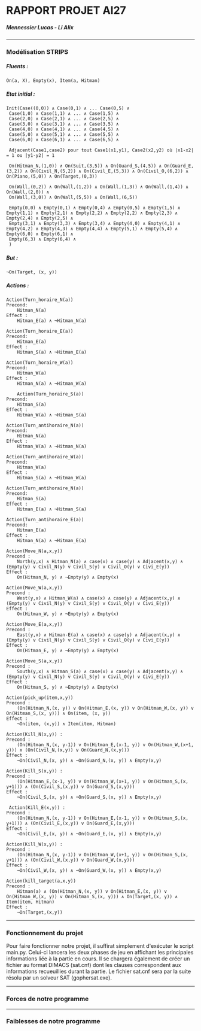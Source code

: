 # RAPPORT PROJET AI27
##### Mennessier Lucas - Li Alix
***
### Modélisation STRIPS


##### Fluents :

    On(a, X), Empty(x), Item(a, Hitman)

##### Etat initial :

    Init(Case((0,0)) ∧ Case(0,1) ∧ ... Case(0,5) ∧ 
     Case(1,0) ∧ Case(1,1) ∧ ... ∧ Case(1,5) ∧
     Case(2,0) ∧ Case(2,1) ∧ ... ∧ Case(2,5) ∧
     Case(3,0) ∧ Case(3,1) ∧ ... ∧ Case(3,5) ∧
     Case(4,0) ∧ Case(4,1) ∧ ... ∧ Case(4,5) ∧
     Case(5,0) ∧ Case(5,1) ∧ ... ∧ Case(5,5) ∧
     Case(6,0) ∧ Case(6,1) ∧ ... ∧ Case(6,5) ∧

     Adjacent(Case1,case2) pour tout Case1(x1,y1), Case2(x2,y2) où |x1-x2| = 1 ou |y1-y2| = 1 
     
     On(Hitman_N,(1,0)) ∧ On(Suit,(3,5)) ∧ On(Guard_S,(4,5)) ∧ On(Guard_E,(3,2)) ∧ On(Civil_N,(5,2)) ∧ On(Civil_E,(5,3)) ∧ On(Civil_O,(6,2)) ∧ On(Piano,(5,0)) ∧ On(Target,(0,3))

     On(Wall,(0,2)) ∧ On(Wall,(1,2)) ∧ On(Wall,(1,3)) ∧ On(Wall,(1,4)) ∧ On(Wall,(2,0)) ∧
     On(Wall,(3,0)) ∧ On(Wall,(5,5)) ∧ On(Wall,(6,5))

     Empty(0,0) ∧ Empty(0,1) ∧ Empty(0,4) ∧ Empty(0,5) ∧ Empty(1,5) ∧ Empty(1,1) ∧ Empty(2,1) ∧ Empty(2,2) ∧ Empty(2,2) ∧ Empty(2,3) ∧ Empty(2,4) ∧ Empty(2,5) ∧ 
     Empty(3,1) ∧ Empty(3,3) ∧ Empty(3,4) ∧ Empty(4,0) ∧ Empty(4,1) ∧ Empty(4,2) ∧ Empty(4,3) ∧ Empty(4,4) ∧ Empty(5,1) ∧ Empty(5,4) ∧ Empty(6,0) ∧ Empty(6,1) ∧
     Empty(6,3) ∧ Empty(6,4) ∧ 
     )

##### But : 

    ¬On(Target, (x, y))

##### Actions :

    Action(Turn_horaire_N(a))
    Precond:
        Hitman_N(a)
    Effect :
        Hitman_E(a) ∧ ¬Hitman_N(a)

    Action(Turn_horaire_E(a))
    Precond:
        Hitman_E(a)
    Effect :
        Hitman_S(a) ∧ ¬Hitman_E(a)

    Action(Turn_horaire_W(a))
    Precond:
        Hitman_W(a)
    Effect :
        Hitman_N(a) ∧ ¬Hitman_W(a)

        Action(Turn_horaire_S(a))
    Precond:
        Hitman_S(a)
    Effect :
        Hitman_W(a) ∧ ¬Hitman_S(a)

    Action(Turn_antihoraire_N(a))
    Precond:
        Hitman_N(a)
    Effect :
        Hitman_W(a) ∧ ¬Hitman_N(a)

    Action(Turn_antihoraire_W(a))
    Precond:
        Hitman_W(a)
    Effect :
        Hitman_S(a) ∧ ¬Hitman_W(a)

    Action(Turn_antihoraire_N(a))
    Precond:
        Hitman_S(a)
    Effect :
        Hitman_E(a) ∧ ¬Hitman_S(a)

    Action(Turn_antihoraire_E(a))
    Precond:
        Hitman_E(a)
    Effect :
        Hitman_N(a) ∧ ¬Hitman_E(a)

    Action(Move_N(a,x,y))
    Precond :
        North(y,x) ∧ Hitman_N(a) ∧ case(x) ∧ case(y) ∧ Adjacent(x,y) ∧ (Empty(y) v Civil_N(y) v Civil_S(y) v Civil_O(y) v Civi_E(y))
    Effect :
        On(Hitman_N, y) ∧ ¬Empty(y) ∧ Empty(x)

    Action(Move_W(a,x,y))
    Precond :
        West(y,x) ∧ Hitman_W(a) ∧ case(x) ∧ case(y) ∧ Adjacent(x,y) ∧ (Empty(y) v Civil_N(y) v Civil_S(y) v Civil_O(y) v Civi_E(y))
    Effect :
        On(Hitman_W, y) ∧ ¬Empty(y) ∧ Empty(x)

    Action(Move_E(a,x,y))
    Precond :
        East(y,x) ∧ Hitman-E(a) ∧ case(x) ∧ case(y) ∧ Adjacent(x,y) ∧ (Empty(y) v Civil_N(y) v Civil_S(y) v Civil_O(y) v Civi_E(y))
    Effect :
        On(Hitman_E, y) ∧ ¬Empty(y) ∧ Empty(x)

    Action(Move_S(a,x,y))
    Precond :
        South(y,x) ∧ Hitman_S(a) ∧ case(x) ∧ case(y) ∧ Adjacent(x,y) ∧ (Empty(y) v Civil_N(y) v Civil_S(y) v Civil_O(y) v Civi_E(y))
    Effect :
        On(Hitman_S, y) ∧ ¬Empty(y) ∧ Empty(x)

    Action(pick_up(item,x,y))
    Precond : 
        (On(Hitman_N,(x, y)) v On(Hitman_E,(x, y)) v On(Hitman_W,(x, y)) v On(Hitman_S,(x, y))) ∧ On(item, (x, y))
    Effect : 
        ¬On(item, (x,y)) ∧ Item(item, Hitman)

    Action(Kill_N(x,y)) :
    Precond : 
        (On(Hitman_N,(x, y-1)) v On(Hitman_E,(x-1, y)) v On(Hitman_W,(x+1, y))) ∧ (On(Civil_N,(x,y)) v On(Guard_N,(x,y)))
    Effect : 
        ¬On(Civil_N,(x, y)) ∧ ¬On(Guard_N,(x, y)) ∧ Empty(x,y)

    Action(Kill_S(x,y)) :
    Precond : 
        (On(Hitman_E,(x-1, y)) v On(Hitman_W,(x+1, y)) v On(Hitman_S,(x, y+1))) ∧ (On(Civil_S,(x,y)) v On(Guard_S,(x,y)))
    Effect : 
        ¬On(Civil_S,(x, y)) ∧ ¬On(Guard_S,(x, y)) ∧ Empty(x,y)

     Action(Kill_E(x,y)) :
    Precond : 
        (On(Hitman_N,(x, y-1)) v On(Hitman_E,(x-1, y)) v On(Hitman_S,(x, y+1))) ∧ (On(Civil_E,(x,y)) v On(Guard_E,(x,y)))
    Effect : 
        ¬On(Civil_E,(x, y)) ∧ ¬On(Guard_E,(x, y)) ∧ Empty(x,y)

    Action(Kill_W(x,y)) :
    Precond : 
        (On(Hitman_N,(x, y-1)) v On(Hitman_W,(x+1, y)) v On(Hitman_S,(x, y+1))) ∧ (On(Civil_W,(x,y)) v On(Guard_W,(x,y)))
    Effect : 
        ¬On(Civil_W,(x, y)) ∧ ¬On(Guard_W,(x, y)) ∧ Empty(x,y)

    Action(kill_target(a,x,y))
    Precond : 
        Hitman(a) ∧ (On(Hitman_N,(x, y)) v On(Hitman_E,(x, y)) v On(Hitman_W,(x, y)) v On(Hitman_S,(x, y))) ∧ On(Target,(x, y)) ∧ Item(item, Hitman)
    Effect : 
        ¬On(Target,(x,y))

***
### Fonctionnement du projet

Pour faire fonctionner notre projet, il suffirat simplement d'exécuter le script main.py.
Celui-ci lancera les deux phases de jeu en affichant les principales informations liée à la partie en cours.
Il se chargera également de créer un fichier au format DIMACS (sat.cnf) dont les clauses correspondent aux informations recueuillies durant la partie.
Le fichier sat.cnf sera par la suite résolu par un solveur SAT (gophersat.exe).

***
### Forces de notre programme
***
### Faiblesses de notre programme
